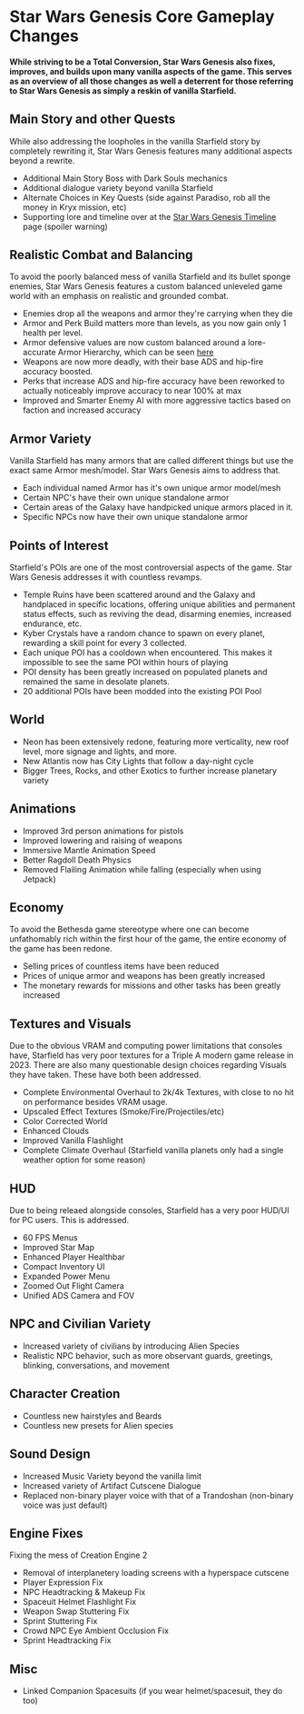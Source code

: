 # Star Wars Genesis Core Gameplay Changes

#### While striving to be a Total Conversion, Star Wars Genesis also fixes, improves, and builds upon many vanilla aspects of the game. This serves as an overview of all those changes as well a deterrent for those referring to Star Wars Genesis as simply a reskin of vanilla Starfield.

## Main Story and other Quests
While also addressing the loopholes in the vanilla Starfield story by completely rewriting it, Star Wars Genesis features many additional aspects beyond a rewrite.
- Additional Main Story Boss with Dark Souls mechanics
- Additional dialogue variety beyond vanilla Starfield
- Alternate Choices in Key Quests (side against Paradiso, rob all the money in Kryx mission, etc)
- Supporting lore and timeline over at the [Star Wars Genesis Timeline](https://github.com/DeityVengy/Star-Wars-Genesis-Timeline) page (spoiler warning)

## Realistic Combat and Balancing
To avoid the poorly balanced mess of vanilla Starfield and its bullet sponge enemies, Star Wars Genesis features a custom balanced unleveled game world with an emphasis on realistic and grounded combat.
- Enemies drop all the weapons and armor they're carrying when they die
- Armor and Perk Build matters more than levels, as you now gain only 1 health per level.
- Armor defensive values are now custom balanced around a lore-accurate Armor Hierarchy, which can be seen [here](https://docs.google.com/spreadsheets/d/10nsfWMzfDtFHDXaNGmyb3dDeQLnNtfgh/edit?gid=2113529235#gid=2113529235)
- Weapons are now more deadly, with their base ADS and hip-fire accuracy boosted.
- Perks that increase ADS and hip-fire accuracy have been reworked to actually noticeably improve accuracy to near 100% at max
- Improved and Smarter Enemy AI with more aggressive tactics based on faction and increased accuracy

## Armor Variety
Vanilla Starfield has many armors that are called different things but use the exact same Armor mesh/model. Star Wars Genesis aims to address that.
- Each individual named Armor has it's own unique armor model/mesh
- Certain NPC's have their own unique standalone armor
- Certain areas of the Galaxy have handpicked unique armors placed in it.
- Specific NPCs now have their own unique standalone armor

## Points of Interest
Starfield's POIs are one of the most controversial aspects of the game. Star Wars Genesis addresses it with countless revamps.
- Temple Ruins have been scattered around and the Galaxy and handplaced in specific locations, offering unique abilities and permanent status effects, such as reviving the dead, disarming enemies, increased endurance, etc.
- Kyber Crystals have a random chance to spawn on every planet, rewarding a skill point for every 3 collected.
- Each unique POI has a cooldown when encountered. This makes it impossible to see the same POI within hours of playing
- POI density has been greatly increased on populated planets and remained the same in desolate planets.
- 20 additional POIs have been modded into the existing POI Pool

## World
- Neon has been extensively redone, featuring more verticality, new roof level, more signage and lights, and more.
- New Atlantis now has City Lights that follow a day-night cycle
- Bigger Trees, Rocks, and other Exotics to further increase planetary variety

## Animations
- Improved 3rd person animations for pistols
- Improved lowering and raising of weapons
- Immersive Mantle Animation Speed
- Better Ragdoll Death Physics
- Removed Flailing Animation while falling (especially when using Jetpack)

## Economy
To avoid the Bethesda game stereotype where one can become unfathomably rich within the first hour of the game, the entire economy of the game has been redone.
- Selling prices of countless items have been reduced
- Prices of unique armor and weapons has been greatly increased
- The monetary rewards for missions and other tasks has been greatly increased

## Textures and Visuals
Due to the obvious VRAM and computing power limitations that consoles have, Starfield has very poor textures for a Triple A modern game release in 2023. There are also many questionable design choices regarding Visuals they have taken. These have both been addressed.
- Complete Environmental Overhaul to 2k/4k Textures, with close to no hit on performance besides VRAM usage.
- Upscaled Effect Textures (Smoke/Fire/Projectiles/etc)
- Color Corrected World
- Enhanced Clouds
- Improved Vanilla Flashlight
- Complete Climate Overhaul (Starfield vanilla planets only had a single weather option for some reason)

## HUD
Due to being releaed alongside consoles, Starfield has a very poor HUD/UI for PC users. This is addressed. 
- 60 FPS Menus
- Improved Star Map
- Enhanced Player Healthbar
- Compact Inventory UI
- Expanded Power Menu
- Zoomed Out Flight Camera
- Unified ADS Camera and FOV

## NPC and Civilian Variety
- Increased variety of civilians by introducing Alien Species
- Realistic NPC behavior, such as more observant guards, greetings, blinking, conversations, and movement

## Character Creation
- Countless new hairstyles and Beards
- Countless new presets for Alien species

## Sound Design
- Increased Music Variety beyond the vanilla limit
- Increased variety of Artifact Cutscene Dialogue
- Replaced non-binary player voice with that of a Trandoshan (non-binary voice was just default)

## Engine Fixes
Fixing the mess of Creation Engine 2
- Removal of interplanetery loading screens with a hyperspace cutscene
- Player Expression Fix
- NPC Headtracking & Makeup Fix
- Spaceuit Helmet Flashlight Fix
- Weapon Swap Stuttering Fix
- Sprint Stuttering Fix
- Crowd NPC Eye Ambient Occlusion Fix
- Sprint Headtracking Fix

## Misc
- Linked Companion Spacesuits (if you wear helmet/spacesuit, they do too)
